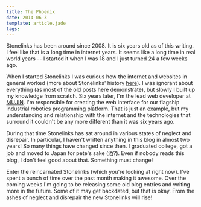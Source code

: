 ```yaml
---
title: The Phoenix
date: 2014-06-3
template: article.jade
tags: 
---
```


Stonelinks has been around since 2008. It is six years old as of this writing. I feel like that is a long time in internet years. It seems like a long time in real world years -- I started it when I was 18 and I just turned 24 a few weeks ago.

When I started Stonelinks I was curious how the internet and websites in general worked (more about Stonelinks' history [here](/projects/stonelinks/index.html)). I was ignorant about everything (as most of the old posts here demonstrate), but slowly I built up my knowledge from scratch. Six years later, I'm the lead web developer at [MUJIN](http://mujin.co.jp/). I'm responsible for creating the web interface for our flagship industrial robotics programming platform. That is just an example, but my understanding and relationship with the internet and the technologies that surround it couldn't be any more different than it was six years ago.

During that time Stonelinks has sat around in various states of neglect and disrepair. In particular, I haven't written anything in this blog in almost two years! So many things have changed since then. I graduated college, got a job and moved to Japan for pete's sake (酒?). Even if nobody reads this blog, I don't feel good about that. Something must change!

Enter the reincarnated Stonelinks (which you're looking at right now). I've spent a bunch of time over the past month making it awesome. Over the coming weeks I'm going to be releasing some old blog entries and writing more in the future. Some of it may get backdated, but that is okay. From the ashes of neglect and disrepair the new Stonelinks will rise!
